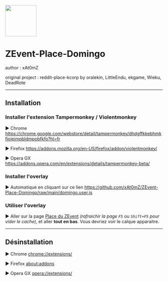 <img src="https://upload.wikimedia.org/wikipedia/commons/b/bd/CC-BY-NC-SA.svg" data-canonical-src="https://upload.wikimedia.org/wikipedia/commons/b/bd/CC-BY-NC-SA.svg" width="100" />

# ZEvent-Place-Domingo
author : xAt0mZ

original project : reddit-place-kcorp
by oralekin, LittleEndu, ekgame, Wieku, DeadRote

---
## Installation

### Installer l'extension Tampermonkey / Violentmonkey

▶️ Chrome https://chrome.google.com/webstore/detail/tampermonkey/dhdgffkkebhmkfjojejmpbldmpobfkfo?hl=fr

▶️ Firefox https://addons.mozilla.org/en-US/firefox/addon/violentmonkey/

▶️ Opera GX https://addons.opera.com/en/extensions/details/tampermonkey-beta/


### Installer l'overlay

▶️ Automatique en cliquant sur ce lien https://github.com/xAt0mZ/ZEvent-Place-Domingo/raw/main/domingo.user.js

### Utiliser l'overlay

▶️ Aller sur la page <a href="https://place.zevent.fr/">Place du ZEvent</a> *(rafraichir la page `F5` ou `Shift+F5` pour vider le cache)*, et aller **tout en bas**. Vous devriez voir le calque apparaitre.


---
## Désinstallation

▶️ Chrome [chrome://extensions/](chrome://extensions/)

▶️ Firefox [about:addons](about:addons)

▶️ Opera GX [opera://extensions/](opera://extensions/)